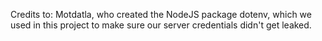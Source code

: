Credits to: 
Motdatla, who created the NodeJS package dotenv, which we used in this project to make sure our server credentials didn't get leaked.
